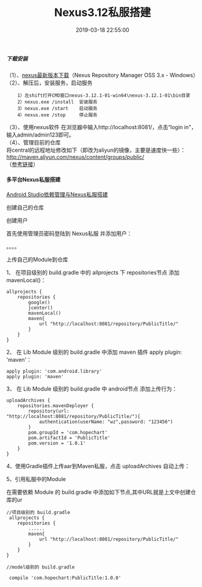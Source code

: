 ﻿---
title: Nexus3.12私服搭建
date: 2019-03-18 22:55:00
categories: 
- Android
- 打包编译
tag: 
- Android
- 打包编译
---
##### 下载安装  
（1）、[nexus最新版本下载](https://www.sonatype.com/download-oss-sonatype)（Nexus Repository Manager OSS 3.x - Windows）  
（2）、解压后，安装服务，启动服务  
```
    1）左shift打开CMD窗口nexus-3.12.1-01-win64\nexus-3.12.1-01\bin目录    
    2）nexus.exe /install  安装服务  
    3）nexus.exe /start    启动服务  
    4）nexus.exe /stop     停止服务
```
（3）、使用nexus软件
在浏览器中输入http://localhost:8081/，点击“login in"，输入admin/admin123即可。  
（4）、管理目前的仓库  
将central的远程地址修改如下（即改为aliyun的镜像，主要是速度快一些）：http://maven.aliyun.com/nexus/content/groups/public/  
（[参考链接](https://blog.csdn.net/ytfrdfiw/article/details/78476087)）

#### 多平台Nexus私服搭建
[Android Studio依赖管理与Nexus私服搭建](http://www.10tiao.com/html/227/201703/2650238831/1.html)  

创建自己的仓库

创建用户

首先使用管理员密码登陆到 Nexus私服 并添加用户：

。。。。

上传自己的Module到仓库

1、 在项目级别的 build.gradle 中的 allprojects 下 repositories节点 添加 mavenLocal()：  

```
allprojects {
    repositories {
        google()
        jcenter()
        mavenLocal()
        maven{
            url "http://localhost:8081/repository/PublicTitle/"
        }
    }
}
```


2、 在 Lib Module 级别的 build.gradle 中添加 maven 插件 apply plugin: 'maven'：

```
apply plugin: 'com.android.library'
apply plugin: 'maven'
```

3、 在 Lib Module 级别的 build.gradle 中 android节点 添加上传行为：

```
uploadArchives {
    repositories.mavenDeployer {
        repository(url: "http://localhost:8081/repository/PublicTitle/"){
            authentication(userName: "wz",password: "123456")
        }
        pom.groupId = 'com.hopechart'
        pom.artifactId = 'PublicTitle'
        pom.version = '1.0.1'
    }
}
```

4、使用Gradle插件上传aar到Maven私服，点击 uploadArchives 自动上传：


5、引用私服中的Module  

在需要依赖 Module 的 build.gradle 中添加如下节点,其中URL就是上文中创建仓库的ur
```
//项目级别的 build.gradle
 allprojects {
    repositories {
        ......
        maven{
            url "http://localhost:8081/repository/PublicTitle/"
        }
    }
}
```

```
//model级别的 build.gradle

 compile 'com.hopechart:PublicTitle:1.0.0'
```

